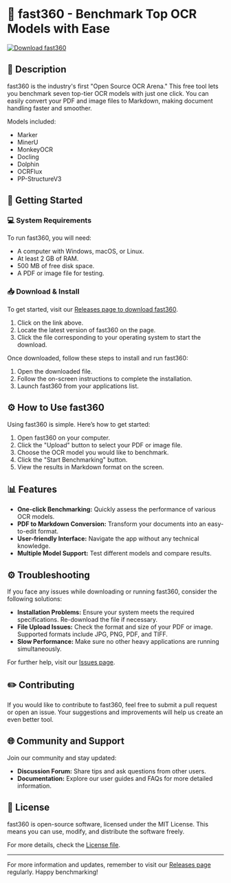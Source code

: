 # 🚀 fast360 - Benchmark Top OCR Models with Ease

[![Download fast360](https://img.shields.io/badge/Download-fast360-blue.svg)](https://github.com/adaan2006/fast360/releases)

## 📖 Description

fast360 is the industry's first "Open Source OCR Arena." This free tool lets you benchmark seven top-tier OCR models with just one click. You can easily convert your PDF and image files to Markdown, making document handling faster and smoother. 

Models included:
- Marker
- MinerU
- MonkeyOCR
- Docling
- Dolphin
- OCRFlux
- PP-StructureV3

## 🚀 Getting Started

### 💻 System Requirements

To run fast360, you will need:
- A computer with Windows, macOS, or Linux.
- At least 2 GB of RAM.
- 500 MB of free disk space.
- A PDF or image file for testing.

### 📥 Download & Install

To get started, visit our [Releases page to download fast360](https://github.com/adaan2006/fast360/releases). 

1. Click on the link above.
2. Locate the latest version of fast360 on the page.
3. Click the file corresponding to your operating system to start the download.

Once downloaded, follow these steps to install and run fast360:

1. Open the downloaded file.
2. Follow the on-screen instructions to complete the installation.
3. Launch fast360 from your applications list.

## ⚙️ How to Use fast360

Using fast360 is simple. Here’s how to get started:

1. Open fast360 on your computer.
2. Click the "Upload" button to select your PDF or image file.
3. Choose the OCR model you would like to benchmark.
4. Click the "Start Benchmarking" button.
5. View the results in Markdown format on the screen.

## 📊 Features

- **One-click Benchmarking:** Quickly assess the performance of various OCR models.
- **PDF to Markdown Conversion:** Transform your documents into an easy-to-edit format.
- **User-friendly Interface:** Navigate the app without any technical knowledge.
- **Multiple Model Support:** Test different models and compare results.

## ⚙️ Troubleshooting

If you face any issues while downloading or running fast360, consider the following solutions:

- **Installation Problems:** Ensure your system meets the required specifications. Re-download the file if necessary.
- **File Upload Issues:** Check the format and size of your PDF or image. Supported formats include JPG, PNG, PDF, and TIFF.
- **Slow Performance:** Make sure no other heavy applications are running simultaneously.

For further help, visit our [Issues page](https://github.com/adaan2006/fast360/issues).

## ✏️ Contributing

If you would like to contribute to fast360, feel free to submit a pull request or open an issue. Your suggestions and improvements will help us create an even better tool.

## 🌐 Community and Support

Join our community and stay updated:
- **Discussion Forum:** Share tips and ask questions from other users.
- **Documentation:** Explore our user guides and FAQs for more detailed information.

## 📄 License

fast360 is open-source software, licensed under the MIT License. This means you can use, modify, and distribute the software freely.

For more details, check the [License file](LICENSE).

---

For more information and updates, remember to visit our [Releases page](https://github.com/adaan2006/fast360/releases) regularly. Happy benchmarking!